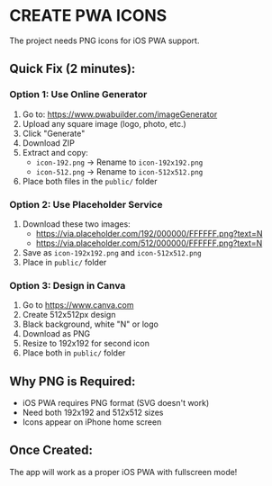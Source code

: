 # CREATE PWA ICONS

The project needs PNG icons for iOS PWA support.

## Quick Fix (2 minutes):

### Option 1: Use Online Generator
1. Go to: https://www.pwabuilder.com/imageGenerator
2. Upload any square image (logo, photo, etc.)
3. Click "Generate"
4. Download ZIP
5. Extract and copy:
   - `icon-192.png` → Rename to `icon-192x192.png`
   - `icon-512.png` → Rename to `icon-512x512.png`
6. Place both files in the `public/` folder

### Option 2: Use Placeholder Service
1. Download these two images:
   - https://via.placeholder.com/192/000000/FFFFFF.png?text=N
   - https://via.placeholder.com/512/000000/FFFFFF.png?text=N
2. Save as `icon-192x192.png` and `icon-512x512.png`
3. Place in `public/` folder

### Option 3: Design in Canva
1. Go to https://www.canva.com
2. Create 512x512px design
3. Black background, white "N" or logo
4. Download as PNG
5. Resize to 192x192 for second icon
6. Place both in `public/` folder

## Why PNG is Required:
- iOS PWA requires PNG format (SVG doesn't work)
- Need both 192x192 and 512x512 sizes
- Icons appear on iPhone home screen

## Once Created:
The app will work as a proper iOS PWA with fullscreen mode!
